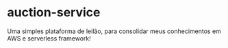 # auction-service
Uma simples plataforma de leilão, para consolidar meus conhecimentos em AWS e serverless framework!
